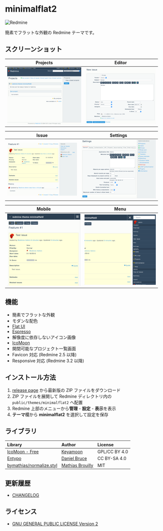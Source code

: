 # minimalflat2

![Redmine](https://img.shields.io/badge/Redmine-3.4-brightgreen.svg)

簡素でフラットな外観の Redmine テーマです。

## スクリーンショット

|Projects|Editor|
|:-:|:-:|
|[![Projects](res/ss-01.png)](res/ss-01.png)|[![Editor](res/ss-02.png)](res/ss-02.png)|

|Issue|Settings|
|:-:|:-:|
|[![Issue](res/ss-03.png)](res/ss-03.png)|[![Settings](res/ss-04.png)](res/ss-04.png)|

|Mobile|Menu|
|:-:|:-:|
|[![For mobile](res/ss-05.png)](res/ss-05.png)|[![Menu](res/ss-06.png)](res/ss-06.png)|

## 機能

* 簡素でフラットな外観
* モダンな配色
 * [Flat UI](http://designmodo.github.io/Flat-UI/)
 * [Espresso](https://github.com/mbadolato/iTerm2-Color-Schemes)
* 解像度に依存しないアイコン画像
 * [IcoMoon](https://icomoon.io/)
* 開閉可能なプロジェクト一覧画面
* Favicon 対応 (Redmine 2.5 以降)
* Responsive 対応 (Redmine 3.2 以降)

## インストール方法

1. [release page](https://github.com/akabekobeko/redmine-theme-minimalflat2/releases) から最新版の ZIP ファイルをダウンロード
2. ZIP ファイルを展開して Redmine ディレクトリ内の `public/themes/minimalflat2` へ配置
3. Redmine 上部のメニューから**管理** - **設定** - **表示**を表示
4. **テーマ**欄から **minimalflat2** を選択して設定を保存

## ライブラリ

|Library|Author|License|
|:--|:--|:--|
|[IcoMoon - Free](https://icomoon.io/#icons)|[Keyamoon](http://keyamoon.com/)|GPL/CC BY 4.0|
|[Entypo](http://www.entypo.com/)|[Daniel Bruce](http://danielbruce.se/)|CC BY-SA 4.0|
|[bymathias/normalize.styl](https://github.com/bymathias/normalize.styl)|[Mathias Brouilly](http://mathias.brouilly.fr/)|MIT|

## 更新履歴

* [CHANGELOG](CHANGELOG.md)

## ライセンス

* [GNU GENERAL PUBLIC LICENSE Version 2](LICENSE.txt)
